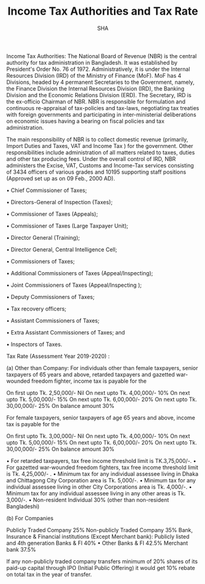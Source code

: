 ﻿---
layout: post
title:  "Income Tax Authorities and Tax Rate"
author: SHA
categories: [ income-tax ]
image: "/assets/images/41.jpg"
---

Income Tax Authorities: The National Board of Revenue (NBR) is the central authority for tax administration in Bangladesh. It was established by President's Order No. 76 of 1972. Administratively, it is under the Internal Resources Division (IRD) of the Ministry of Finance (MoF). MoF has 4 Divisions, headed by 4 permanent Secretaries to the Government, namely, the Finance Division the Internal Resources Division (IRD), the Banking Division and the Economic Relations Division (ERD). The Secretary, IRD is the ex-officio Chairman of NBR. NBR is responsible for formulation and continuous re-appraisal of tax-policies and tax-laws, negotiating tax treaties with foreign governments and participating in inter-ministerial deliberations on economic issues having a bearing on fiscal policies and tax administration.

The main responsibility of NBR is to collect domestic revenue (primarily, Import Duties and Taxes, VAT and  Income Tax ) for the government.  Other responsibilities include administration of all matters related to taxes, duties and other tax producing fees. Under the overall control of IRD, NBR administers the Excise, VAT, Customs and Income-Tax services consisting of 3434 officers of various grades and 10195 supporting staff positions (Approved set up as on 09 Feb., 2000 AD).

•   Chief Commissioner of Taxes;

•   Directors-General of Inspection (Taxes);

•   Commissioner of Taxes (Appeals);

•   Commissioner of Taxes (Large Taxpayer Unit);

•   Director General (Training);

•   Director General, Central Intelligence Cell;

•   Commissioners of Taxes;

•   Additional Commissioners of Taxes (Appeal/Inspecting);

•   Joint Commissioners of Taxes (Appeal/Inspecting );

•   Deputy Commissioners of Taxes;

•   Tax recovery officers;

•   Assistant Commissioners of Taxes;

•   Extra Assistant Commissioners of Taxes; and

•   Inspectors of Taxes.


Tax Rate (Assessment Year 2019-2020) : 

(a) Other than Company:
For individuals other than female taxpayers, senior taxpayers of  65 years and above, retarded taxpayers and gazetted war-wounded freedom fighter, income tax is payable for the

On first upto Tk. 2,50,000/- Nil
On next upto  Tk. 4,00,000/-  10%
On next upto	Tk. 5,00,000/-	15%
On next upto	Tk. 6,00,000/-	20%
On next upto	Tk. 30,00,000/-	25%
On balance amount		30%


For female taxpayers, senior taxpayers of age 65 years and above, income tax is payable for the

On first upto  Tk. 3,00,000/- Nil
On next upto	 Tk. 4,00,000/-	10%
On next upto	Tk. 5,00,000/-	15%
On next upto	Tk. 6,00,000/-	20%
On next upto	Tk. 30,00,000/-	25%
On balance amount		30%

•   For retarded taxpayers, tax free income threshold limit is TK.3,75,000/-.
•   For gazetted war-wounded freedom fighters, tax free income threshold limit is Tk. 4,25,000/- .
•   Minimum tax for any individual assessee living in Dhaka and Chittagong City Corporation area is Tk. 5,000/-.
•   Minimum tax for any individual assessee living in other City Corporations area is Tk. 4,000/-.
•   Minimum tax for any individual assessee living in any other areas is Tk. 3,000/-.
•   Non-resident Individual 30% (other than non-resident Bangladeshi)

(b) For Companies

Publicly Traded Company	25%
Non-publicly Traded Company	35%
Bank, Insurance & Financial institutions (Except
Merchant bank):	
Publicly listed and 4th generation Banks & FI 40%
•    Other Banks & FI                         42.5%
     Merchant bank                            37.5%


If any non-publicly traded company transfers minimum of 20% shares of its paid-up capital  through
IPO (Initial Public Offering) it would get 10% rebate on total tax in the year of transfer.




